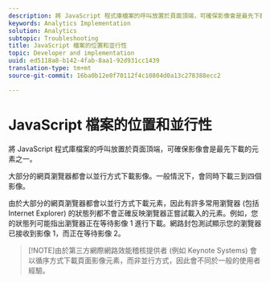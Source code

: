 ```yaml
---
description: 將 JavaScript 程式庫檔案的呼叫放置於頁面頂端，可確保影像會是最先下載的元素之一。
keywords: Analytics Implementation
solution: Analytics
subtopic: Troubleshooting
title: JavaScript 檔案的位置和並行性
topic: Developer and implementation
uuid: ed5118a8-b142-4fab-8aa1-92d931cc1439
translation-type: tm+mt
source-git-commit: 16ba0b12e0f70112f4c10804d0a13c278388ecc2

---
```



# JavaScript 檔案的位置和並行性

將 JavaScript 程式庫檔案的呼叫放置於頁面頂端，可確保影像會是最先下載的元素之一。

大部分的網頁瀏覽器都會以並行方式下載影像。一般情況下，會同時下載三到四個影像。

由於大部分的網頁瀏覽器都會以並行方式下載元素，因此有許多常用瀏覽器 (包括 Internet Explorer) 的狀態列都不會正確反映瀏覽器正嘗試載入的元素。例如，您的狀態列可能指出瀏覽器正在等待影像 1 進行下載。網路封包測試顯示您的瀏覽器已接收到影像 1，而正在等待影像 2。

> [!NOTE]由於第三方網際網路效能稽核提供者 (例如 Keynote Systems) 會以循序方式下載頁面影像元素，而非並行方式，因此會不同於一般的使用者經驗。

